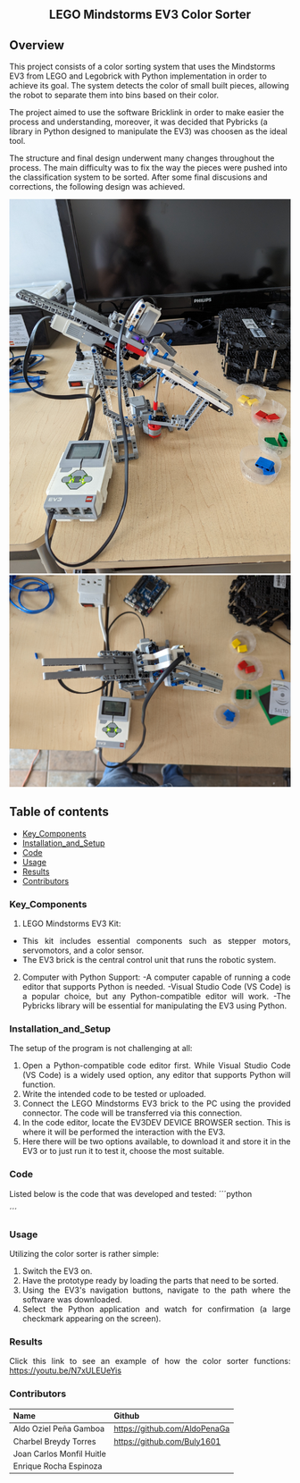<p align="center">
  <h2 align="center">LEGO Mindstorms EV3 Color Sorter</h2>
  <p align="justify">
    
## Overview
  
This project consists of a color sorting system that uses the Mindstorms EV3 from LEGO and Legobrick with Python implementation in order to achieve its goal. The system detects the color of small built pieces, allowing the robot to separate them into bins based on their color.

The project aimed to use the software Bricklink in order to make easier the process and understanding, moreover, it was decided that Pybricks (a library in Python designed to manipulate the EV3) was choosen as the ideal tool.

The structure and final design underwent many changes throughout the process. The main difficulty was to fix the way the pieces were pushed into the classification system to be sorted. After some final discusions and corrections, the following design was achieved.

<img src="https://github.com/AldoPenaGa/LEGOColorSorter/blob/main/DesignIMG1.jpg">
<img src="https://github.com/AldoPenaGa/LEGOColorSorter/blob/main/DesignIMG2.jpg">
  </p>
</p>
<be>

## Table of contents
- [Key_Components](#Key_Components)
- [Installation_and_Setup](#Installation_and_Setup)
- [Code](#Code)
- [Usage](#Usage)
- [Results](#Results)
- [Contributors](#Contributors)


<div align= "justify">

### Key_Components

1. LEGO Mindstorms EV3 Kit:
- This kit includes essential components such as stepper motors, servomotors, and a color sensor.
- The EV3 brick is the central control unit that runs the robotic system.

2. Computer with Python Support:
-A computer capable of running a code editor that supports Python is needed.
-Visual Studio Code (VS Code) is a popular choice, but any Python-compatible editor will work.
-The Pybricks library will be essential for manipulating the EV3 using Python.

### Installation_and_Setup

The setup of the program is not challenging at all:
1. Open a Python-compatible code editor first. While Visual Studio Code (VS Code) is a widely used option, any editor that supports Python will function.
2. Write the intended code to be tested or uploaded.
3. Connect the LEGO Mindstorms EV3 brick to the PC using the provided connector. The code will be transferred via this connection.
4.  In the code editor, locate the EV3DEV DEVICE BROWSER section. This is where it will be performed the interaction with the EV3.
5. Here there will be two options available, to download it and store it in the EV3 or to just run it to test it, choose the most suitable.

### Code
Listed below is the code that was developed and tested:
´´´python

´´´
### Usage

Utilizing the color sorter is rather simple:
1. Switch the EV3 on.
2. Have the prototype ready by loading the parts that need to be sorted.
3. Using the EV3's navigation buttons, navigate to the path where the software was downloaded.
4. Select the Python application and watch for confirmation (a large checkmark appearing on the screen).

### Results

Click this link to see an example of how the color sorter functions: https://youtu.be/N7xULEUeYis

### Contributors

| Name                          | Github                               |
|-------------------------------|--------------------------------------|
| Aldo Oziel Peña Gamboa        | https://github.com/AldoPenaGa        |
| Charbel Breydy Torres         | https://github.com/Buly1601          |
| Joan Carlos Monfil Huitle     |     |
| Enrique Rocha Espinoza        |      |

